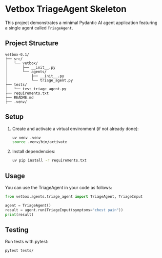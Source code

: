 # Vetbox TriageAgent Skeleton

This project demonstrates a minimal Pydantic AI agent application featuring a single agent called `TriageAgent`.

## Project Structure

```
vetbox-0.1/
├── src/
│   └── vetbox/
│       ├── __init__.py
│       └── agents/
│           ├── __init__.py
│           └── triage_agent.py
├── tests/
│   └── test_triage_agent.py
├── requirements.txt
├── README.md
├── .venv/
```

## Setup

1. Create and activate a virtual environment (if not already done):
   ```sh
   uv venv .venv
   source .venv/bin/activate
   ```
2. Install dependencies:
   ```sh
   uv pip install -r requirements.txt
   ```

## Usage

You can use the TriageAgent in your code as follows:

```python
from vetbox.agents.triage_agent import TriageAgent, TriageInput

agent = TriageAgent()
result = agent.run(TriageInput(symptoms="chest pain"))
print(result)
```

## Testing

Run tests with pytest:
```sh
pytest tests/
``` 